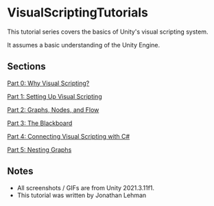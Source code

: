 # VisualScriptingTutorials

This tutorial series covers the basics of Unity's visual scripting system.

It assumes a basic understanding of the Unity Engine.

## Sections

[Part 0: Why Visual Scripting?](Tutorials/0_WhyVisualScripting.md)

[Part 1: Setting Up Visual Scripting](Tutorials/1_SettingUpVisualScripting.md)

[Part 2: Graphs, Nodes, and Flow](Tutorials/2_GraphsNodesAndFlow.md)

[Part 3: The Blackboard](Tutorials/3_TheBlackboard.md)

[Part 4: Connecting Visual Scripting with C#](Tutorials/4_ConnectingVisualScriptingWithC%23.md)

[Part 5: Nesting Graphs](Tutorials/5_NestingGraphs.md)

## Notes

- All screenshots / GIFs are from Unity 2021.3.11f1.
- This tutorial was written by Jonathan Lehman
